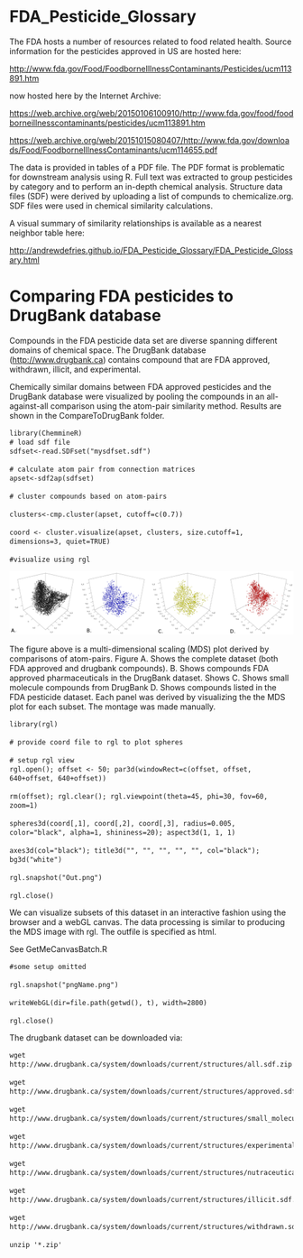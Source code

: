 FDA_Pesticide_Glossary
======================

The FDA hosts a number of resources related to food related health. Source information for the pesticides approved in US are hosted here:

http://www.fda.gov/Food/FoodborneIllnessContaminants/Pesticides/ucm113891.htm

now hosted here by the Internet Archive:

https://web.archive.org/web/20150106100910/http://www.fda.gov/food/foodborneillnesscontaminants/pesticides/ucm113891.htm

https://web.archive.org/web/20151015080407/http://www.fda.gov/downloads/Food/FoodborneIllnessContaminants/ucm114655.pdf

The data is provided in tables of a PDF file. The PDF format is problematic for downstream analysis using R. Full text was extracted to group pesticides by category and to perform an in-depth chemical analysis. Structure data files (SDF) were derived by uploading a list of compunds to chemicalize.org. SDF files were used in chemical similarity calculations.

A visual summary of similarity relationships is available as a nearest neighbor table here:

http://andrewdefries.github.io/FDA_Pesticide_Glossary/FDA_Pesticide_Glossary.html

Comparing FDA pesticides to DrugBank database
===================

Compounds in the FDA pesticide data set are diverse spanning different domains of chemical space. The DrugBank database (http://www.drugbank.ca) contains compound that are FDA approved, withdrawn, illicit, and experimental. 

Chemically similar domains between FDA approved pesticides and the DrugBank database were visualized by pooling the compounds in an all-against-all comparison using the atom-pair similarity method. Results are shown in the CompareToDrugBank folder. 

```
library(ChemmineR)
# load sdf file
sdfset<-read.SDFset("mysdfset.sdf")

# calculate atom pair from connection matrices
apset<-sdf2ap(sdfset)

# cluster compounds based on atom-pairs
 
clusters<-cmp.cluster(apset, cutoff=c(0.7))

coord <- cluster.visualize(apset, clusters, size.cutoff=1, dimensions=3, quiet=TRUE)

#visualize using rgl
```

![Chemical space comparison](https://github.com/andrewdefries/FDA_Pesticide_Glossary/blob/master/CompareToDrugBank/ChemicalSpaceMontage/MontageLabels.png "Chemical space montage")

The figure above is a multi-dimensional scaling (MDS) plot derived by comparisons of atom-pairs. Figure A. Shows the complete dataset (both FDA approved and drugbank compounds). B. Shows compounds FDA approved pharmaceuticals in the DrugBank dataset. Shows C. Shows small molecule compounds from DrugBank D. Shows compounds listed in the FDA pesticide dataset. Each panel was derived by visualizing the the MDS plot for each subset. The montage was made manually.

```
library(rgl)

# provide coord file to rgl to plot spheres

# setup rgl view
rgl.open(); offset <- 50; par3d(windowRect=c(offset, offset, 640+offset, 640+offset))

rm(offset); rgl.clear(); rgl.viewpoint(theta=45, phi=30, fov=60, zoom=1)

spheres3d(coord[,1], coord[,2], coord[,3], radius=0.005, color="black", alpha=1, shininess=20); aspect3d(1, 1, 1)

axes3d(col="black"); title3d("", "", "", "", "", col="black"); bg3d("white")

rgl.snapshot("Out.png")

rgl.close()
```

We can visualize subsets of this dataset in an interactive fashion using the browser and a webGL canvas. The data processing is similar to producing the MDS image with rgl. The outfile is specified as html.

See GetMeCanvasBatch.R
```
#some setup omitted

rgl.snapshot("pngName.png")

writeWebGL(dir=file.path(getwd(), t), width=2800)

rgl.close()
```


The drugbank dataset can be downloaded via:
```
wget http://www.drugbank.ca/system/downloads/current/structures/all.sdf.zip

wget http://www.drugbank.ca/system/downloads/current/structures/approved.sdf.zip

wget http://www.drugbank.ca/system/downloads/current/structures/small_molecule.sdf.zip

wget http://www.drugbank.ca/system/downloads/current/structures/experimental.sdf.zip

wget http://www.drugbank.ca/system/downloads/current/structures/nutraceutical.sdf.zip

wget http://www.drugbank.ca/system/downloads/current/structures/illicit.sdf.zip

wget http://www.drugbank.ca/system/downloads/current/structures/withdrawn.sdf.zip

unzip '*.zip'
```
